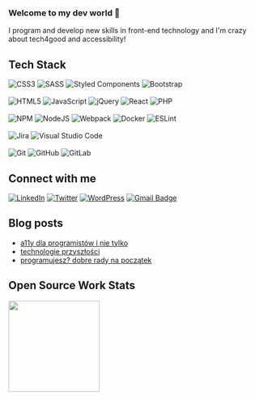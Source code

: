 ### Welcome to my dev world 👋 

I program and develop new skills in front-end technology and I'm crazy about tech4good and accessibility!

## Tech Stack
  ![CSS3](https://img.shields.io/badge/css3-%231572B6.svg?style=for-the-badge&logo=css3&logoColor=white)
  ![SASS](https://img.shields.io/badge/SASS-hotpink.svg?style=for-the-badge&logo=SASS&logoColor=white)
  ![Styled Components](https://img.shields.io/badge/styled--components-DB7093?style=for-the-badge&logo=styled-components&logoColor=white)
  ![Bootstrap](https://img.shields.io/badge/bootstrap-%23563D7C.svg?style=for-the-badge&logo=bootstrap&logoColor=white)
  <br/> <br/>
  ![HTML5](https://img.shields.io/badge/html5-%23E34F26.svg?style=for-the-badge&logo=html5&logoColor=white)
  ![JavaScript](https://img.shields.io/badge/javascript-%23323330.svg?style=for-the-badge&logo=javascript&logoColor=%23F7DF1E)
  ![jQuery](https://img.shields.io/badge/jquery-%230769AD.svg?style=for-the-badge&logo=jquery&logoColor=white)
  ![React](https://img.shields.io/badge/react-%2320232a.svg?style=for-the-badge&logo=react&logoColor=%2361DAFB)
  ![PHP](https://img.shields.io/badge/php-%23777BB4.svg?style=for-the-badge&logo=php&logoColor=white)
  <br/> <br/>
  ![NPM](https://img.shields.io/badge/NPM-%23000000.svg?style=for-the-badge&logo=npm&logoColor=white)
  ![NodeJS](https://img.shields.io/badge/node.js-6DA55F?style=for-the-badge&logo=node.js&logoColor=white)
  ![Webpack](https://img.shields.io/badge/webpack-%238DD6F9.svg?style=for-the-badge&logo=webpack&logoColor=black)
  ![Docker](https://img.shields.io/badge/docker-%230db7ed.svg?style=for-the-badge&logo=docker&logoColor=white)
  ![ESLint](https://img.shields.io/badge/ESLint-4B3263?style=for-the-badge&logo=eslint&logoColor=white)
  <br/> <br/>
  ![Jira](https://img.shields.io/badge/jira-%230A0FFF.svg?style=for-the-badge&logo=jira&logoColor=white)
  ![Visual Studio Code](https://img.shields.io/badge/VisualStudioCode-0078d7.svg?style=for-the-badge&logo=visual-studio-code&logoColor=white)
  <br/> <br/>
  ![Git](https://img.shields.io/badge/git-%23F05033.svg?style=for-the-badge&logo=git&logoColor=white)
  ![GitHub](https://img.shields.io/badge/github-%23121011.svg?style=for-the-badge&logo=github&logoColor=white)
  ![GitLab](https://img.shields.io/badge/gitlab-%23181717.svg?style=for-the-badge&logo=gitlab&logoColor=white)

## Connect with me
  [![LinkedIn](https://img.shields.io/badge/linkedin-%230077B5.svg?style=for-the-badge&logo=linkedin&logoColor=white&link=https://www.linkedin.com/in/elawrobel/)](https://www.linkedin.com/in/elawrobel/)
  [![Twitter](https://img.shields.io/badge/twitter-%231DA1F2.svg?style=for-the-badge&logo=Twitter&logoColor=white)](https://twitter.com/ela_wrobel)
  [![WordPress](https://img.shields.io/badge/WordPress-%23117AC9.svg?style=for-the-badge&logo=WordPress&logoColor=white)](http://dobratechnologia.pl)
  [![Gmail Badge](https://img.shields.io/badge/Gmail-D14836?style=for-the-badge&logo=gmail&logoColor=white&link=mailto:ela.wrobel@gmail.com)](mailto:ela.wrobel@gmail.com)
 
## Blog posts
- [a11y dla programistów i nie tylko](https://sektor3-0.pl/blog/zamknij-oczy-i-znajdz-adres-sklepu-o-dostepnosci-w-sieci/)
- [technologie przyszłości](https://sektor3-0.pl/blog/technologie-przyszlosci-co-dobrego-nas-czeka/)
- [programujesz? dobre rady na początek](https://sektor3-0.pl/blog/chcesz-programowac-mam-dla-ciebie-kilka-rad-na-poczatek/)

## Open Source Work Stats
<a href="https://github.com/jrgarciadev">
    <img height="180em" src="https://github-readme-stats.vercel.app/api?username=elawrobel&show_icons=true&card_width=400&hide_border=true&title_color=f4f4f4&icon_color=00d8fd&bg_color=0A1A2F&text_color=a3a8c3&hide=contribs" />
</a>

